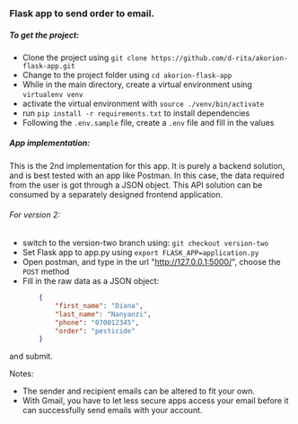 ### Flask app to send order to email.

##### To get the project:
- Clone the project using `git clone https://github.com/d-rita/akorion-flask-app.git`
- Change to the project folder using `cd akorion-flask-app`
- While in the main directory, create a virtual environment using `virtualenv venv`
- activate the virtual environment with `source ./venv/bin/activate`
- run `pip install -r requirements.txt` to install dependencies
- Following the `.env.sample` file, create a `.env` file and fill in the values

##### App implementation:

This is the 2nd implementation for this app. It is purely a backend solution, and is best tested with an app like Postman. In this case, the data required from the user is got through a JSON object. This API solution can be consumed by a separately designed frontend application. 

###### For version 2:
- switch to the version-two branch using: `git checkout version-two`
- Set Flask app to app.py using `export FLASK_APP=application.py`
- Open postman, and type in the url "http://127.0.0.1:5000/", choose the `POST` method
- Fill in the raw data as a JSON object: 
    ```json  
        {
            "first_name": "Diana",
            "last_name": "Nanyanzi",
            "phone": "070012345",
            "order": "pesticide"
        }
    ```
and submit.

Notes:
- The sender and recipient emails can be altered to fit your own. 
- With Gmail, you have to let less secure apps access your email before it can successfully send emails with your account. 
